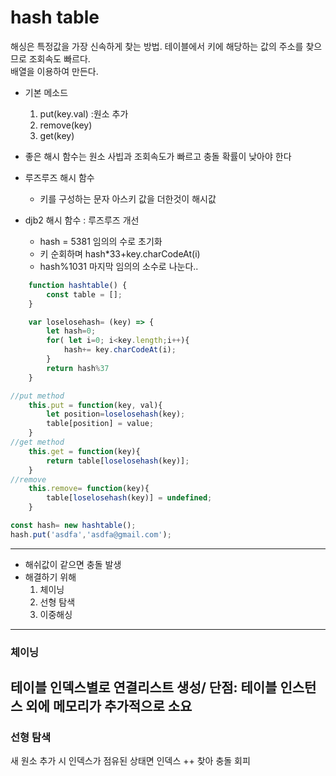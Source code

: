 # hash table

해싱은 특정값을 가장 신속하게 찾는 방법. 테이블에서 키에 해당하는 값의 주소를 찾으므로 조회속도 빠르다.  
배열을 이용하여 만든다.
- 기본 메소드
  1. put(key.val) :원소 추가
  2. remove(key)
  3. get(key)

- 좋은 해시 함수는 원소 사빕과 조회속도가 빠르고 충돌 확률이 낮아야 한다
- 루즈루즈 해시 함수
  - 키를 구성하는 문자 아스키 값을 더한것이 해시값
- djb2 해시 함수 : 루즈루즈 개선
  - hash = 5381 임의의 수로 초기화
  - 키 순회하며 hash*33+key.charCodeAt(i)
  - hash%1031 마지막 임의의 소수로 나눈다..


```javascript
    function hashtable() {
        const table = [];
    }

    var loselosehash= (key) => {
        let hash=0;
        for( let i=0; i<key.length;i++){
            hash+= key.charCodeAt(i);
        }
        return hash%37
    }
```
```javascript
//put method
    this.put = function(key, val){
        let position=loselosehash(key);
        table[position] = value;
    }
//get method
    this.get = function(key){
        return table[loselosehash(key)];
    }
//remove
    this.remove= function(key){
        table[loselosehash(key)] = undefined;
    }

const hash= new hashtable();
hash.put('asdfa','asdfa@gmail.com');

```
---
- 해쉬값이 같으면 충돌 발생
- 해결하기 위해 
    1. 체이닝
    2. 선형 탐색
    3. 이중해싱
---   
### 체이닝
테이블 인덱스별로 연결리스트 생성/ 단점: 테이블 인스턴스 외에 메모리가 추가적으로 소요
--- 
### 선형 탐색
새 원소 추가 시 인덱스가 점유된 상태면 인덱스 ++ 찾아 충돌 회피

